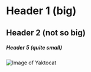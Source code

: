 # Header 1 (big)
## Header 2 (not so big)
##### Header 5 (quite small)

![Image of Yaktocat](https://octodex.github.com/images/yaktocat.png)
